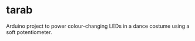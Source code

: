# tarab
Arduino project to power colour-changing LEDs in a dance costume using a soft potentiometer.
